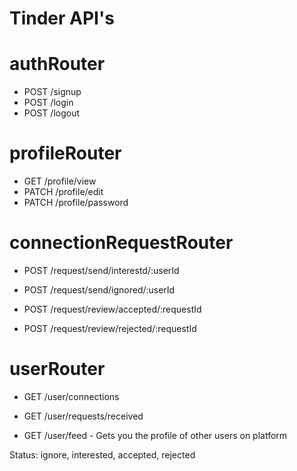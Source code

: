 # Tinder API's

# authRouter
- POST /signup
- POST /login
- POST /logout

# profileRouter
- GET /profile/view
- PATCH /profile/edit
- PATCH /profile/password

# connectionRequestRouter
- POST /request/send/interestd/:userId
- POST /request/send/ignored/:userId

- POST /request/review/accepted/:requestId
- POST /request/review/rejected/:requestId

# userRouter
- GET /user/connections
- GET /user/requests/received

- GET /user/feed - Gets you the profile of other users on platform


Status: ignore, interested, accepted, rejected

